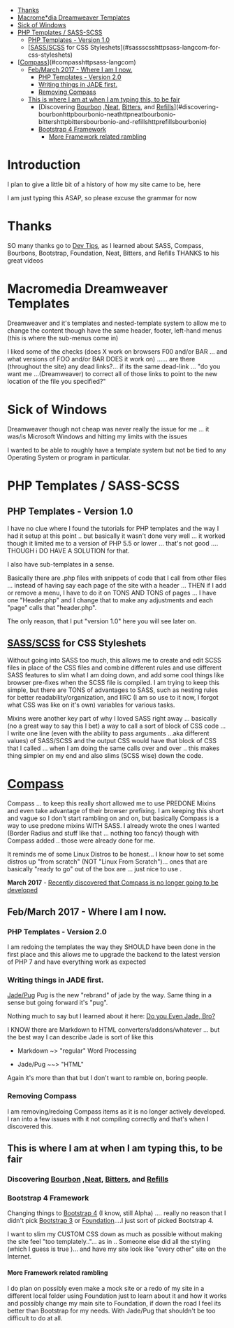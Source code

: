 <!-- TOC depthFrom:1 depthTo:6 withLinks:1 updateOnSave:1 orderedList:0 -->

- [Thanks](#thanks)
- [Macrome*dia Dreamweaver Templates](#macromedia-dreamweaver-templates)
- [Sick of Windows](#sick-of-windows)
- [PHP Templates / SASS-SCSS](#php-templates-sass-scss)
	- [PHP Templates - Version 1.0](#php-templates-version-10)
	- [[SASS/SCSS](http://sass-lang.com/) for CSS Styleshets](#sassscsshttpsass-langcom-for-css-styleshets)
- [[Compass](http://sass-lang.com/)](#compasshttpsass-langcom)
	- [Feb/March 2017 - Where I am I now.](#febmarch-2017-where-i-am-i-now)
		- [PHP Templates - Version 2.0](#php-templates-version-20)
		- [Writing things in JADE first.](#writing-things-in-jade-first)
		- [Removing Compass](#removing-compass)
	- [This is where I am at when I am typing this, to be fair](#this-is-where-i-am-at-when-i-am-typing-this-to-be-fair)
		- [Discovering [Bourbon](http://bourbon.io/) ,[Neat](http://neat.bourbon.io/), [Bitters](http://bitters.bourbon.io/), and [Refills](http://refills.bourbon.io/)](#discovering-bourbonhttpbourbonio-neathttpneatbourbonio-bittershttpbittersbourbonio-and-refillshttprefillsbourbonio)
		- [Bootstrap 4 Framework](#bootstrap-4-framework)
			- [More Framework related rambling](#more-framework-related-rambling)

<!-- /TOC -->

 # Introduction

I plan to give a little bit of a history of how my site came to be, here

I am just typing this ASAP, so please excuse the grammar for now

# Thanks

SO many thanks go to [Dev Tips](https://www.youtube.com/channel/UCyIe-61Y8C4_o-zZCtO4ETQ), as I learned about SASS, Compass, Bourbons, Bootstrap, Foundation, Neat, Bitters, and Refills THANKS to his great videos

# Macromedia Dreamweaver Templates

Dreamweaver and it's templates and nested-template system to allow me to change the content though have the same header, footer, left-hand menus (this is where the sub-menus come in)

I liked some of the checks (does X work on browsers F00 and/or BAR ... and what versions of FOO and/or BAR DOES it work on) ...... are there (throughout the site) any dead links?... if its the same dead-link ... "do you want me ...(Dreamweaver) to correct all of those links to point to the new location of the file you specified?"

# Sick of Windows

Dreamweaver though not cheap was never really the issue for me ... it was/is Microsoft Windows and hitting my limits with the issues

I wanted to be able to roughly have a template system but not be tied to any Operating System or program in particular.

# PHP Templates / SASS-SCSS

## PHP Templates - Version 1.0

I have no clue where I found the tutorials for PHP templates and the way I had it setup at this point .. but basically it wasn't done very well ... it worked though it limited me to a version of PHP 5.5 or lower ... that's not good .... THOUGH i DO HAVE A SOLUTION for that.

I also have sub-templates in a sense.

Basically there are .php files with snippets of code that I call from other files ... instead of having say each page of the site with a header ... THEN if I add or remove a menu, I have to do it on TONS AND TONS of pages ... I have one "Header.php" and I change that to make any adjustments and each "page" calls that "header.php".

The only reason, that I put "version 1.0" here you will see later on.

## [SASS/SCSS](http://sass-lang.com/) for CSS Styleshets

Without going into SASS too much, this allows me to create and edit SCSS files in place of the CSS files and combine different rules and use different SASS features to slim what I am doing down, and add some cool things like browser pre-fixes when the SCSS file is compiled. I am trying to keep this simple, but there are TONS of advantages to SASS, such as nesting rules for better readability/organization, and IIRC (I am so use to it now, I forgot what CSS was like on it's own) variables for various tasks.

Mixins were another key part of why I loved SASS right away ... basically (no a great way to say this I bet) a way to call a sort of block of CSS code ... I write one line (even with the ability to pass arguments ...aka different values) of SASS/SCSS and the output CSS would have that block of CSS that I called ... when I am doing the same calls over and over .. this makes thing simpler on my end and also slims (SCSS wise) down the code.

# [Compass](http://sass-lang.com/)

Compass ... to keep this really short allowed me to use PREDONE Mixins and even take advantage of their browser prefixing. I am keeping this short and vague so I don't start rambling on and on, but basically Compass is a way to use predone mixins WITH SASS. I already wrote the ones I wanted (Border Radius and stuff like that ... nothing too fancy) though with Compass added .. those were already done for me.

It reminds me of some Linux Distros to be honest... I know how to set some distros up "from scratch" (NOT "Linux From Scratch")... ones that are basically "ready to go" out of the box are ... just nice to use .

**March 2017** - [Recently discovered that Compass is no longer going to be developed](https://github.com/Compass/compass)

## Feb/March 2017 - Where I am I now.

### PHP Templates - Version 2.0

I am redoing the templates the way they SHOULD have been done in the first place and this allows me to upgrade the backend to the latest version of PHP 7 and have everything work as expected

### Writing things in JADE first.

[Jade/Pug](https://pugjs.org/api/getting-started.html) Pug is the new "rebrand" of jade by the way. Same thing in a sense but going forward it's "pug".

Nothing much to say but I learned about it here: [Do you Even Jade, Bro?](https://www.youtube.com/watch?v=wzAWI9h3q18&t=185s)

I KNOW there are Markdown to HTML converters/addons/whatever ... but the best way I can describe Jade is sort of like this

- Markdown ~> "regular" Word Processing

- Jade/Pug ~~> "HTML"

Again it's more than that but I don't want to ramble on, boring people.

### Removing Compass

I am removing/redoing Compass items as it is no longer actively developed. I ran into a few issues with it not compiling correctly and that's when I discovered this.

## This is where I am at when I am typing this, to be fair

### Discovering [Bourbon](http://bourbon.io/) ,[Neat](http://neat.bourbon.io/), [Bitters](http://bitters.bourbon.io/), and [Refills](http://refills.bourbon.io/)

### Bootstrap 4 Framework

Changing things to [Bootstrap 4](https://v4-alpha.getbootstrap.com/) (I know, still Alpha) .... really no reason that I didn't pick [Bootstrap 3](http://getbootstrap.com/) or [Foundation](https://foundation.zurb.com/)....I just sort of picked Bootstrap 4.

I want to slim my CUSTOM CSS down as much as possible without making the site feel "too templately.."... as in .. Someone else did all the styling (which I guess is true )... and have my site look like "every other" site on the Internet.

#### More Framework related rambling

I do plan on possibly even make a mock site or a redo of my site in a different local folder using Foundation just to learn about it and how it works and possibly change my main site to Foundation, if down the road I feel its better than Bootstrap for my needs. With Jade/Pug that shouldn't be too difficult to do at all.
